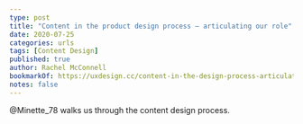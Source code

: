 ```yaml
---
type: post
title: "Content in the product design process — articulating our role"
date: 2020-07-25
categories: urls
tags: [Content Design]
published: true
author: Rachel McConnell
bookmarkOf: https://uxdesign.cc/content-in-the-design-process-articulating-our-role-8a3d882a5550
notes: false
---
```


@Minette_78 walks us through the content design process.
